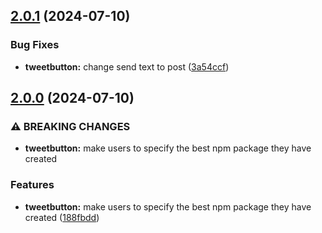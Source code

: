 

## [2.0.1](https://github.com/aaamrh/first-package/compare/v2.0.0...v2.0.1) (2024-07-10)


### Bug Fixes

* **tweetbutton:** change send text to post ([3a54ccf](https://github.com/aaamrh/first-package/commit/3a54ccf75be3d89f649e9c7bffca16cc6282be86))

## [2.0.0](https://github.com/aaamrh/first-package/compare/v1.2.1...v2.0.0) (2024-07-10)


### ⚠ BREAKING CHANGES

* **tweetbutton:** make users to specify the best npm package they have created

### Features

* **tweetbutton:** make users to specify the best npm package they have created ([188fbdd](https://github.com/aaamrh/first-package/commit/188fbdda319f5c0f3c5cc802ca783e7b4fdb9401))
